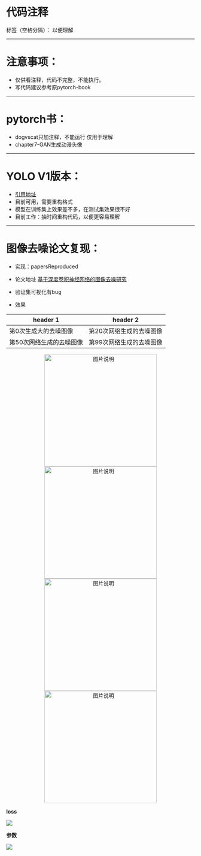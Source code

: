 ﻿# 代码注释

标签（空格分隔）： 以便理解

---

# 注意事项：
- 仅供看注释，代码不完整，不能执行。
- 写代码建议参考原pytorch-book


----------


# pytorch书：
- dogvscat只加注释，不能运行  仅用于理解
- chapter7-GAN生成动漫头像


----------

# YOLO V1版本：
- [引用地址][1]
- 目前可用，需要重构格式
- 模型在训练集上效果差不多，在测试集效果很不好
- 目前工作：抽时间重构代码，以便更容易理解

----------


# 图像去噪论文复现：

 - 实现：papersReproduced

 - 论文地址
 [基于深度卷积神经网络的图像去噪研究][2]

 - 验证集可视化有bug
 - 效果


header 1 | header 2
---|---
第0次生成大的去噪图像 | 第20次网络生成的去噪图像
第50次网络生成的去噪图像 | 第99次网络生成的去噪图像


<div align="center">
<img src="http://boboprivate.oss-cn-beijing.aliyuncs.com/18-5-18/35562877.jpg" height="300px" alt="图片说明" ><img src="http://boboprivate.oss-cn-beijing.aliyuncs.com/18-5-18/35562877.jpg" height="300px" alt="图片说明" > 
<img src="http://boboprivate.oss-cn-beijing.aliyuncs.com/18-5-18/94087410.jpg" height="300px" alt="图片说明" ><img src="http://boboprivate.oss-cn-beijing.aliyuncs.com/18-5-18/20206610.jpg" height="300px" alt="图片说明" > 

</div>

**loss**

![](http://boboprivate.oss-cn-beijing.aliyuncs.com/18-5-18/9788775.jpg)


**参数**

![](http://boboprivate.oss-cn-beijing.aliyuncs.com/18-5-18/41620436.jpg)


  
  


  [1]: https://github.com/xiongzihua/pytorch-YOLO-v1
  [2]: http://kns.cnki.net/KCMS/detail/detail.aspx?dbcode=CJFQ&dbname=CJFDLAST2017&filename=JSJC201703042&uid=WEEvREcwSlJHSldRa1FhdXNXa0hIb3VVSnliNDU0a2dObEJYUVM1MzR2cz0=$9A4hF_YAuvQ5obgVAqNKPCYcEjKensW4ggI8Fm4gTkoUKaID8j8gFw!!&v=MTUzMzkxRnJDVVJMS2ZZdWRvRnk3blVydkJMejdCYmJHNEg5Yk1ySTlCWm9SOGVYMUx1eFlTN0RoMVQzcVRyV00=